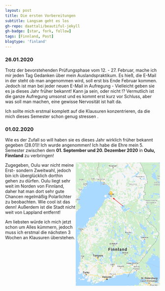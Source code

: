 ```yaml
---
layout: post
title: Die ersten Vorbereitungen
subtitle: Langsam geht es los
gh-repo: daattali/beautiful-jekyll
gh-badge: [star, fork, follow]
tags: [Finnland, Post]
blogtype: 'finland'
---
```


### 26.01.2020

Trotz der bevorstehenden Prüfungsphase vom 12. - 27. Februar, mache ich mir jeden Tag Gedanken über mein Auslandspraktikum. Es hieß, die E-Mail in der steht ob man angenommen wird, soll erst bis Ende Februar kommen. Jedoch ist man bei jeder neuen E-Mail in Aufregung - Vielleicht geben sie es ja dieses Jahr früher bekannt! Kann ja sein, oder nicht !?
Vermutlich ist die ganze Aufregung umsonst und es kommt erst kurz vor Schluss, aber was soll man machen, eine gewisse Nervosität ist halt da.

Ich sollte mich erstmal komplett auf die Klausuren konzentrieren, da die mich dieses Semester schon genug stressen .

### 01.02.2020

Wie es der Zufall so will haben sie es dieses Jahr wirklich früher bekannt gegeben (28.01)! Ich wurde angenommen!
Ich habe die Ehre mein 5. Semester zwischen dem **01. September und 20. Dezember 2020** in **Oulu, Finnland** zu verbringen!

<div style="float: right;"> <img style="float: right;" src="\img\finland\finland_map.png" height = "400" > </div>


Zugegeben, Oulu war nicht meine Erst- sondern Zweitwahl, jedoch bin ich überglücklich dorthin gehen zu dürfen. Oulu liegt sehr weit im Norden von Finnland, daher hat man dort sehr gute Chancen regelmäßig Polarlichter zu beobachten. Wie cool ist das denn! Außerdem ist die Stadt nicht weit von Lappland entfernt!

Am liebsten würde ich mich jetzt schon um Alles kümmern, jedoch muss ich erstmal die nächsten 3 Wochen an Klausuren überstehen.


<br/><br/>
<br/><br/>
<br/><br/>

<br/><br/>
<br/><br/>
<br/><br/>
